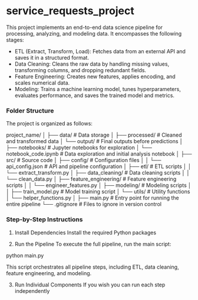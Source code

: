 # service_requests_project

This project implements an end-to-end data science pipeline for processing, analyzing, and modeling data. It encompasses the following stages:

- ETL (Extract, Transform, Load): Fetches data from an external API and saves it in a structured format.
- Data Cleaning: Cleans the raw data by handling missing values, transforming columns, and dropping redundant fields.
- Feature Engineering: Creates new features, applies encoding, and scales numerical data.
- Modeling: Trains a machine learning model, tunes hyperparameters, evaluates performance, and saves the trained model and metrics.

### Folder Structure
The project is organized as follows:

project_name/
│
├── data/                     # Data storage
│   ├── processed/            # Cleaned and transformed data
│   └── output/               # Final outputs before predictions
│
├── notebooks/                # Jupyter notebooks for exploration
│   └── notebook_code.ipynb   # Data exploration and initial analysis notebook
│
├── src/                      # Source code
│   ├── config/               # Configuration files
│   │   └── api_config.json   # API and pipeline configuration
│   ├── etl/                  # ETL scripts
│   │   └── extract_transform.py
│   ├── data_cleaning/        # Data cleaning scripts
│   │   └── clean_data.py
│   ├── feature_engineering/  # Feature engineering scripts
│   │   └── engineer_features.py
│   ├── modeling/             # Modeling scripts
│   │   ├── train_model.py    # Model training script
│   └── utils/                # Utility functions
│       └── helper_functions.py
│
├── main.py                   # Entry point for running the entire pipeline
└── .gitignore                # Files to ignore in version control

### Step-by-Step Instructions
1. Install Dependencies
Install the required Python packages

2. Run the Pipeline
To execute the full pipeline, run the main script:

python main.py

This script orchestrates all pipeline steps, including ETL, data cleaning, feature engineering, and modeling.

3. Run Individual Components
If you wish you can run each step independently 
